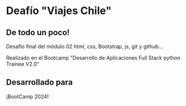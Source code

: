 # Deafío "Viajes Chile"

## De todo un poco!

Desafío final del módulo 02 html, css, Bootstrap, js, git y github...

Realizado en el Bootcamp "Desarrollo de Aplicaciones Full Stack python Trainee V2.0"

## Desarrollado para
¡BootCamp 2024!